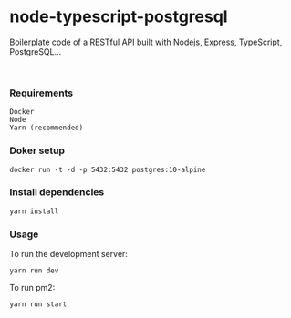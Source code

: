 # node-typescript-postgresql

Boilerplate code of a RESTful API built with Nodejs, Express, TypeScript, PostgreSQL...

<br/>

### Requirements

```
Docker
Node
Yarn (recommended)
```

### Doker setup

```
docker run -t -d -p 5432:5432 postgres:10-alpine
```

### Install dependencies

```
yarn install
```

### Usage

To run the development server:

```
yarn run dev
```

To run pm2:

```
yarn run start
```
